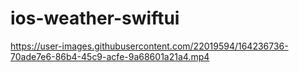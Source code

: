 # ios-weather-swiftui

https://user-images.githubusercontent.com/22019594/164236736-70ade7e6-86b4-45c9-acfe-9a68601a21a4.mp4

